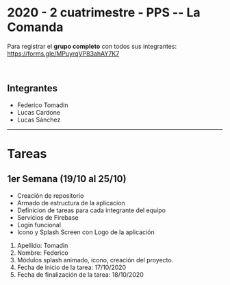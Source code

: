 <h1>2020 - 2 cuatrimestre - PPS -- La Comanda</h1>

Para registrar el <strong>grupo completo</strong> con todos sus integrantes: https://forms.gle/MPuyrqVP83ahAY7K7

<br>

## Integrantes
- Federico Tomadin
- Lucas Cardone
- Lucas Sánchez
<hr>

# Tareas

## 1er Semana (19/10 al 25/10)

- Creación de repositorio  
- Armado de estructura de la aplicacion  
- Definicion de tareas para cada integrante del equipo
- Servicios de Firebase  
- Login funcional
- Icono y Splash Screen con Logo de la aplicación 

1. Apellido: Tomadin
2. Nombre: Federico
3. Módulos splash animado, icono, creación del proyecto.
4. Fecha de inicio de la tarea: 17/10/2020
5. Fecha de finalización de la tarea: 18/10/2020
